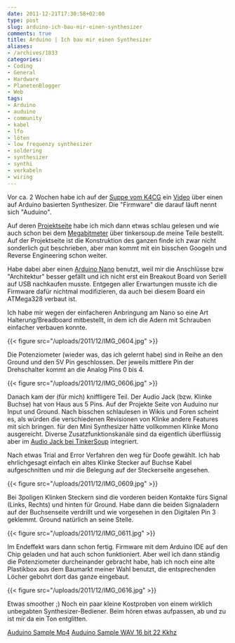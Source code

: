 ```yaml
---
date: 2011-12-21T17:30:58+02:00
type: post
slug: arduino-ich-bau-mir-einen-synthesizer
comments: true
title: Arduino | Ich bau mir einen Synthesizer
aliases:
- /archives/1833
categories:
- Coding
- General
- Hardware
- PlanetenBlogger
- Web
tags:
- Arduino
- auduino
- community
- kabel
- lfo
- löten
- low frequenzy synthesizer
- soldering
- synthesizer
- synthi
- verkabeln
- wiring
---
```


Vor ca. 2 Wochen habe ich auf der [Suppe vom K4CG](http://k4cg.soup.io) ein [Video](http://vimeo.com/2266458) über einen auf Arduino basierten Synthesizer. Die "Firmware" die darauf läuft nennt sich "Auduino".

Auf deren [Projektseite](http://code.google.com/p/tinkerit/wiki/Auduino) habe ich mich dann etwas schlau gelesen und wie auch schon bei dem [Megabitmeter](/archives/1751) über tinkersoup.de meine Teile bestellt. Auf der Projektseite ist die Konstruktion des ganzen finde ich zwar nicht sonderlich gut beschrieben, aber man kommt mit ein bisschen Googeln und Reverse Engineering schon weiter.

Habe dabei aber einen [Arduino Nano](http://arduino.cc/en/Main/ArduinoBoardNano) benutzt, weil mir die Anschlüsse bzw "Architektur" besser gefällt und ich nicht erst ein Breakout Board von Seriell auf USB nachkaufen musste. Entgegen aller Erwartungen musste ich die Firmware dafür nichtmal modifizieren, da auch bei diesem Board ein ATMega328 verbaut ist.

Ich habe mir wegen der einfacheren Anbringung am Nano so eine Art Halterung/Breadboard mitbestellt, in dem ich die Adern mit Schrauben einfacher verbauen konnte.

{{< figure src="/uploads/2011/12/IMG_0604.jpg" >}}

Die Potenziometer (wieder was, das ich gelernt habe) sind in Reihe an den Ground und den 5V Pin geschlossen. Der jeweils mittlere Pin der Drehschalter kommt an die Analog Pins 0 bis 4.

{{< figure src="/uploads/2011/12/IMG_0606.jpg" >}}

Danach kam der (für mich) kniffligere Teil. Der Audio Jack (bzw. Klinke Buchse) hat von Haus aus 5 Pins. Auf der Projekte Seite von Auduino nur Input und Ground. Nach bisschen schlaulesen in Wikis und Foren scheint es, als würden die verschiedenen Revisionen von Klinke andere Features mit sich bringen. für den Mini Synthesizer hätte vollkommen Klinke Mono ausgereicht. Diverse Zusatzfunktionskanäle sind da eigentlich überflüssig aber im [Audio Jack bei TinkerSoup](http://www.tinkersoup.de/product_info.php?products_id=74&osCsid=3c2172e4114e78d30b2788b3cd0d6077) integriert.

Nach etwas Trial and Error Verfahren den weg für Doofe gewählt. Ich hab ehrlichgesagt einfach ein altes Klinke Stecker auf Buchse Kabel aufgeschnitten und mir die Belegung auf der Steckerseite angesehen.

{{< figure src="/uploads/2011/12/IMG_0609.jpg" >}}

Bei 3poligen Klinken Steckern sind die vorderen beiden Kontakte fürs Signal (Links, Rechts) und hinten für Ground. Habe dann die beiden Signaladern auf der Buchsenseite verdrillt und wie vorgesehen in den Digitalen Pin 3 geklemmt. Ground natürlich an seine Stelle.

{{< figure src="/uploads/2011/12/IMG_0611.jpg" >}}

Im Endeffekt wars dann schon fertig. Firmware mit dem Arduino IDE auf den Chip geladen und hat auch schon funktioniert.  Aber weil ich dann ständig die Potenziometer durcheinander gebracht habe, hab ich noch eine alte Plastikbox aus dem Baumarkt meiner Wahl benutzt, die entsprechenden Löcher gebohrt dort das ganze eingebaut.

{{< figure src="/uploads/2011/12/IMG_0616.jpg" >}}

Etwas smoother ;) Noch ein paar kleine Kostproben von einem wirklich unbegabten Synthesizer-Bediener. Beim hören etwas aufpassen, ab und zu ist mir da ein Ton entglitten.

[Auduino Sample Mp4](/uploads/2011/12/record.mp4)
[Auduino Sample WAV 16 bit 22 Kkhz](/uploads/2011/12/record16bit-22kkhz.wav)
